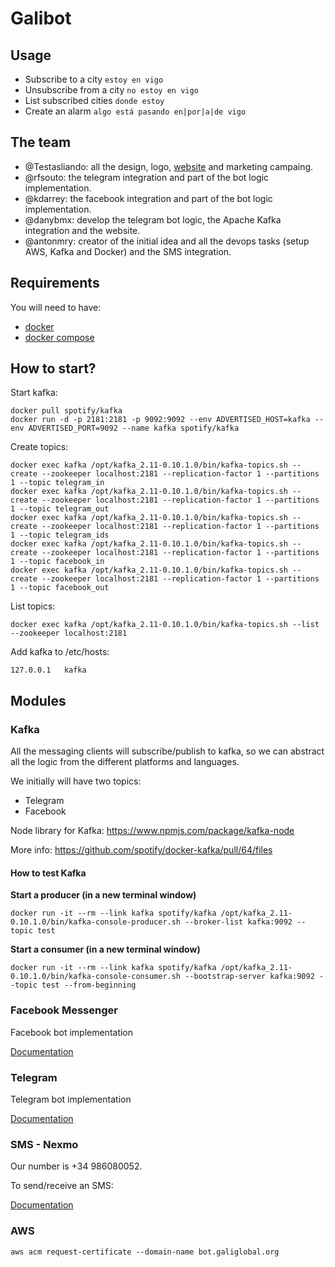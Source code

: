 # Galibot

## Usage

- Subscribe to a city `estoy en vigo`
- Unsubscribe from a city `no estoy en vigo`
- List subscribed cities `donde estoy`
- Create an alarm `algo está pasando en|por|a|de vigo`

## The team

- @Testasliando: all the design, logo, [website](http://refubot.refu.gal) and marketing campaing.
- @rfsouto: the telegram integration and part of the bot logic implementation.
- @kdarrey: the facebook integration and part of the bot logic implementation.
- @danybmx: develop the telegram bot logic, the Apache Kafka integration and the website.
- @antonmry: creator of the initial idea and all the devops tasks (setup AWS, Kafka and Docker) and the SMS integration.

## Requirements

You will need to have:

 - [docker](https://www.docker.io/gettingstarted/#h_installation)
 - [docker compose](http://docs.docker.com/compose/install/)

## How to start?

Start kafka:

```
docker pull spotify/kafka
docker run -d -p 2181:2181 -p 9092:9092 --env ADVERTISED_HOST=kafka --env ADVERTISED_PORT=9092 --name kafka spotify/kafka
```

Create topics:

```
docker exec kafka /opt/kafka_2.11-0.10.1.0/bin/kafka-topics.sh --create --zookeeper localhost:2181 --replication-factor 1 --partitions 1 --topic telegram_in
docker exec kafka /opt/kafka_2.11-0.10.1.0/bin/kafka-topics.sh --create --zookeeper localhost:2181 --replication-factor 1 --partitions 1 --topic telegram_out
docker exec kafka /opt/kafka_2.11-0.10.1.0/bin/kafka-topics.sh --create --zookeeper localhost:2181 --replication-factor 1 --partitions 1 --topic telegram_ids
docker exec kafka /opt/kafka_2.11-0.10.1.0/bin/kafka-topics.sh --create --zookeeper localhost:2181 --replication-factor 1 --partitions 1 --topic facebook_in
docker exec kafka /opt/kafka_2.11-0.10.1.0/bin/kafka-topics.sh --create --zookeeper localhost:2181 --replication-factor 1 --partitions 1 --topic facebook_out
```

List topics:

```
docker exec kafka /opt/kafka_2.11-0.10.1.0/bin/kafka-topics.sh --list --zookeeper localhost:2181
```

Add kafka to /etc/hosts:

```
127.0.0.1   kafka
```

## Modules

### Kafka

All the messaging clients will subscribe/publish to kafka, so we can abstract all the logic from the different platforms and languages.

We initially will have two topics:

- Telegram
- Facebook

Node library for Kafka: https://www.npmjs.com/package/kafka-node

More info: https://github.com/spotify/docker-kafka/pull/64/files

#### How to test Kafka

**Start a producer (in a new terminal window)**

```
docker run -it --rm --link kafka spotify/kafka /opt/kafka_2.11-0.10.1.0/bin/kafka-console-producer.sh --broker-list kafka:9092 --topic test
```

**Start a consumer (in a new terminal window)**

```
docker run -it --rm --link kafka spotify/kafka /opt/kafka_2.11-0.10.1.0/bin/kafka-console-consumer.sh --bootstrap-server kafka:9092 --topic test --from-beginning
```

### Facebook Messenger

Facebook bot implementation

[Documentation](https://developers.facebook.com/docs/messenger-platform)

### Telegram

Telegram bot implementation

[Documentation](https://core.telegram.org/bots/api)

### SMS - Nexmo

Our number is +34 986080052.

To send/receive an SMS:

[Documentation](https://docs.nexmo.com/messaging/sms-api)

### AWS

```
aws acm request-certificate --domain-name bot.galiglobal.org
```
